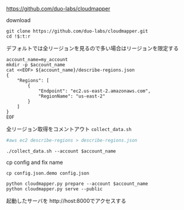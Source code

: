 
https://github.com/duo-labs/cloudmapper


download
```
git clone https://github.com/duo-labs/cloudmapper.git
cd !$:t:r
```


デフォルトでは全リージョンを見るので多い場合はリージョンを限定する
```
account_name=my_account
mkdir -p $account_name
cat <<EOF> ${account_name}/describe-regions.json
{
    "Regions": [
        {
            "Endpoint": "ec2.us-east-2.amazonaws.com",
            "RegionName": "us-east-2"
        }
    ]
}
EOF
```

全リージョン取得をコメントアウト
`collect_data.sh`
```bash
#aws ec2 describe-regions > describe-regions.json
```

```
./collect_data.sh --account $account_name
```

cp config and fix name
```
cp config.json.demo config.json
```


```
python cloudmapper.py prepare --account $account_name
python cloudmapper.py serve --public
```
起動したサーバを http://host:8000でアクセスする
